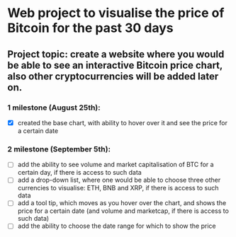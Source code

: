 # Web project to visualise the price of Bitcoin for the past 30 days

## Project topic: create a website where you would be able to see an interactive Bitcoin price chart, also other cryptocurrencies will be added later on. 

### 1 milestone (August 25th):
- [X] created the base chart, with ability to hover over it and see the price for a certain date
### 2 milestone (September 5th):
- [ ] add the ability to see volume and market capitalisation of BTC for a certain day, if there is access to such data
- [ ] add a drop-down list, where one would be able to choose three other currencies to visualise: ETH, BNB and XRP, if there is access to such data
- [ ] add a tool tip, which moves as you hover over the chart, and shows the price for a certain date (and volume and marketcap, if there is access to such data)
- [ ] add the ability to choose the date range for which to show the price
